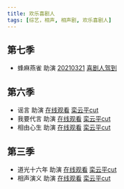 ```yaml
---
title: 欢乐喜剧人
tags: [综艺，相声, 相声剧, 欢乐喜剧人]
---
```


## 第七季
+ 蜂麻燕雀 助演 [20210321]() [喜剧人驾到]() 

## 第六季
+ 谣言 助演 [在线观看]() [栾云平cut]()
+ 我要代言 助演 [在线观看]() [栾云平cut]()
+ 相由心生 助演 [在线观看]() [栾云平cut]()

## 第三季
+ 道光十六年 助演 [在线观看]() [栾云平cut]()
+ 相声演义 助演 [在线观看]() [栾云平cut]()